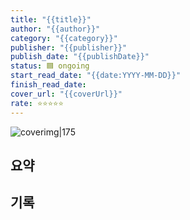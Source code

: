 ```yaml
---
title: "{{title}}"
author: "{{author}}"
category: "{{category}}"
publisher: "{{publisher}}"
publish_date: "{{publishDate}}"
status: 🟦 ongoing
start_read_date: "{{date:YYYY-MM-DD}}"
finish_read_date: 
cover_url: "{{coverUrl}}"
rate: ⭐️⭐️⭐️⭐️⭐️
---
```

![coverimg|175]({{coverUrl}})
## 요약

## 기록